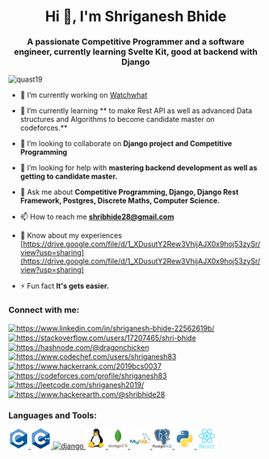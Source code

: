 <h1 align="center">Hi 👋, I'm Shriganesh Bhide</h1>
<h3 align="center">A passionate Competitive Programmer and a software engineer, currently learning Svelte Kit, good at backend with Django</h3>

<p align="left"> <img src="https://komarev.com/ghpvc/?username=quast19&label=Profile%20views&color=0e75b6&style=flat" alt="quast19" /> </p>

- 🔭 I’m currently working on [Watchwhat](https://github.com/Quast19/Watchwhat)

- 🌱 I’m currently learning ** to make Rest API as well as advanced Data structures and Algorithms to become candidate master on codeforces.**

- 👯 I’m looking to collaborate on **Django project and Competitive Programming**

- 🤝 I’m looking for help with **mastering backend development as well as getting to candidate master.**

- 💬 Ask me about **Competitive Programming, Django, Django Rest Framework, Postgres, Discrete Maths, Computer Science.**

- 📫 How to reach me **shribhide28@gmail.com**

- 📄 Know about my experiences [https://drive.google.com/file/d/1_XDusutY2Rew3VhijAJX0x9hoj53zySr/view?usp=sharing](https://drive.google.com/file/d/1_XDusutY2Rew3VhijAJX0x9hoj53zySr/view?usp=sharing)

- ⚡ Fun fact **It's gets easier.**

<h3 align="left">Connect with me:</h3>
<p align="left">
<a href="https://linkedin.com/in/https://www.linkedin.com/in/shriganesh-bhide-22562619b/" target="blank"><img align="center" src="https://raw.githubusercontent.com/rahuldkjain/github-profile-readme-generator/master/src/images/icons/Social/linked-in-alt.svg" alt="https://www.linkedin.com/in/shriganesh-bhide-22562619b/" height="30" width="40" /></a>
<a href="https://stackoverflow.com/users/https://stackoverflow.com/users/17207465/shri-bhide" target="blank"><img align="center" src="https://raw.githubusercontent.com/rahuldkjain/github-profile-readme-generator/master/src/images/icons/Social/stack-overflow.svg" alt="https://stackoverflow.com/users/17207465/shri-bhide" height="30" width="40" /></a>
<a href="https://hashnode.com/https://hashnode.com/@dragonchicken" target="blank"><img align="center" src="https://raw.githubusercontent.com/rahuldkjain/github-profile-readme-generator/master/src/images/icons/Social/hashnode.svg" alt="https://hashnode.com/@dragonchicken" height="30" width="40" /></a>
<a href="https://www.codechef.com/users/https://www.codechef.com/users/shriganesh83" target="blank"><img align="center" src="https://cdn.jsdelivr.net/npm/simple-icons@3.1.0/icons/codechef.svg" alt="https://www.codechef.com/users/shriganesh83" height="30" width="40" /></a>
<a href="https://www.hackerrank.com/https://www.hackerrank.com/2019bcs0037" target="blank"><img align="center" src="https://raw.githubusercontent.com/rahuldkjain/github-profile-readme-generator/master/src/images/icons/Social/hackerrank.svg" alt="https://www.hackerrank.com/2019bcs0037" height="30" width="40" /></a>
<a href="https://codeforces.com/profile/https://codeforces.com/profile/shriganesh83" target="blank"><img align="center" src="https://raw.githubusercontent.com/rahuldkjain/github-profile-readme-generator/master/src/images/icons/Social/codeforces.svg" alt="https://codeforces.com/profile/shriganesh83" height="30" width="40" /></a>
<a href="https://www.leetcode.com/https://leetcode.com/shriganesh2019/" target="blank"><img align="center" src="https://raw.githubusercontent.com/rahuldkjain/github-profile-readme-generator/master/src/images/icons/Social/leet-code.svg" alt="https://leetcode.com/shriganesh2019/" height="30" width="40" /></a>
<a href="https://www.hackerearth.com/https://www.hackerearth.com/@shribhide28" target="blank"><img align="center" src="https://raw.githubusercontent.com/rahuldkjain/github-profile-readme-generator/master/src/images/icons/Social/hackerearth.svg" alt="https://www.hackerearth.com/@shribhide28" height="30" width="40" /></a>
</p>

<h3 align="left">Languages and Tools:</h3>
<p align="left"> <a href="https://www.cprogramming.com/" target="_blank" rel="noreferrer"> <img src="https://raw.githubusercontent.com/devicons/devicon/master/icons/c/c-original.svg" alt="c" width="40" height="40"/> </a> <a href="https://www.w3schools.com/cpp/" target="_blank" rel="noreferrer"> <img src="https://raw.githubusercontent.com/devicons/devicon/master/icons/cplusplus/cplusplus-original.svg" alt="cplusplus" width="40" height="40"/> </a> <a href="https://www.djangoproject.com/" target="_blank" rel="noreferrer"> <img src="https://cdn.worldvectorlogo.com/logos/django.svg" alt="django" width="40" height="40"/> </a> <a href="https://www.linux.org/" target="_blank" rel="noreferrer"> <img src="https://raw.githubusercontent.com/devicons/devicon/master/icons/linux/linux-original.svg" alt="linux" width="40" height="40"/> </a> <a href="https://www.mongodb.com/" target="_blank" rel="noreferrer"> <img src="https://raw.githubusercontent.com/devicons/devicon/master/icons/mongodb/mongodb-original-wordmark.svg" alt="mongodb" width="40" height="40"/> </a> <a href="https://www.mysql.com/" target="_blank" rel="noreferrer"> <img src="https://raw.githubusercontent.com/devicons/devicon/master/icons/mysql/mysql-original-wordmark.svg" alt="mysql" width="40" height="40"/> </a> <a href="https://www.postgresql.org" target="_blank" rel="noreferrer"> <img src="https://raw.githubusercontent.com/devicons/devicon/master/icons/postgresql/postgresql-original-wordmark.svg" alt="postgresql" width="40" height="40"/> </a> <a href="https://www.python.org" target="_blank" rel="noreferrer"> <img src="https://raw.githubusercontent.com/devicons/devicon/master/icons/python/python-original.svg" alt="python" width="40" height="40"/> </a> <a href="https://reactjs.org/" target="_blank" rel="noreferrer"> <img src="https://raw.githubusercontent.com/devicons/devicon/master/icons/react/react-original-wordmark.svg" alt="react" width="40" height="40"/> </a> </p>
